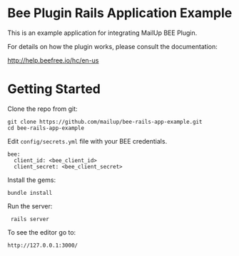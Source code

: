 # Bee Plugin Rails Application Example

This is an example application for integrating MailUp BEE Plugin.

For details on how the plugin works, please consult the documentation:

http://help.beefree.io/hc/en-us


# Getting Started

Clone the repo from git:

    git clone https://github.com/mailup/bee-rails-app-example.git
    cd bee-rails-app-example

Edit `config/secrets.yml` file with your BEE credentials.

```
bee:
  client_id: <bee_client_id>
  client_secret: <bee_client_secret>
```

Install the gems:

    bundle install

Run the server:

     rails server

To see the editor go to:

    http://127.0.0.1:3000/

